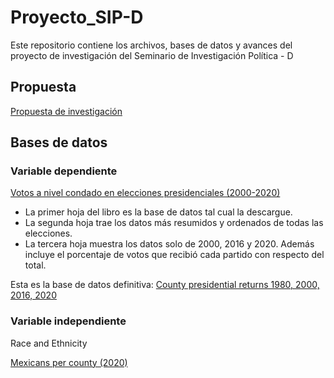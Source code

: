 # Proyecto_SIP-D
Este repositorio contiene los archivos, bases de datos y avances del proyecto de investigación del Seminario de Investigación Política - D
## Propuesta
[Propuesta de investigación](https://github.com/AlvaroPLZ/Proyecto---SIP-D/blob/bd56b82ddbfb95773075b2117a3cdaf3fdbedb31/Propuesta_de_investigacio%CC%81n_SIP_D%20.pdf)
## Bases de datos 
### Variable dependiente 
[Votos a nivel condado en elecciones presidenciales (2000-2020)](https://github.com/AlvaroPLZ/Proyecto---SIP-D/blob/9ca214b51a89840ff8ef53d0eb7229757e835620/BASES%20DE%20DATOS/County%20Presidential%20Elections%20Returns_2000-2020/countypres_2000-2020.xlsx)
- La primer hoja del libro es la base de datos tal cual la descargue.
- La segunda hoja trae los datos más resumidos y ordenados de todas las elecciones.
- La tercera hoja muestra los datos solo de 2000, 2016 y 2020. Además incluye el porcentaje de votos que recibió cada partido con respecto del total.

Esta es la base de datos definitiva: [County presidential returns 1980, 2000, 2016, 2020](https://github.com/AlvaroPLZ/Proyecto---SIP-D/blob/2f4158988543500aec3b290131dd02a776ab6157/BASES%20DE%20DATOS/County%20Presidential%20Elections%20Returns_2000-2020/countypres_1980-2020.xlsx)

### Variable independiente 
Race and Ethnicity 

[Mexicans per county (2020)](https://github.com/AlvaroPLZ/Proyecto---SIP-D/blob/dacc2ae9bf2cc9570a0365d0d60e3d4ecf7ef8bf/BASES%20DE%20DATOS/Race%3AEthnicity_County%20level/All%20Counties_2020/2020_All%20Counties_Mexican/Mexicans%20per%20county%20(2020).xlsx)
